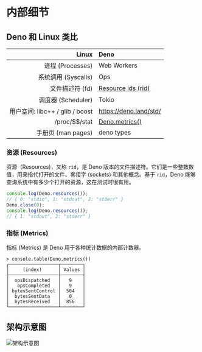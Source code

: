 # 内部细节

## Deno 和 Linux 类比

|                       **Linux** | **Deno**                              |
| ------------------------------: | :------------------------------------ |
|                进程 (Processes) | Web Workers                           |
|             系统调用 (Syscalls) | Ops                                   |
|                 文件描述符 (fd) | [Resource ids (rid)](#资源-resources) |
|              调度器 (Scheduler) | Tokio                                 |
| 用户空间: libc++ / glib / boost | https://deno.land/std/                |
|                 /proc/\$\$/stat | [Deno.metrics()](#指标-metrics)       |
|              手册页 (man pages) | deno types                            |

### 资源 (Resources)

资源（Resources)，又称 `rid`，是 Deno 版本的文件描述符。它们是一些整数数值，用来指代打开的文件、套接字 (sockets) 和其他概念。基于 `rid`，Deno 能够查询系统中有多少个打开的资源，这在测试时很有用。

```ts
console.log(Deno.resources());
// { 0: "stdin", 1: "stdout", 2: "stderr" }
Deno.close(0);
console.log(Deno.resources());
// { 1: "stdout", 2: "stderr" }
```

### 指标 (Metrics)

指标 (Metrics) 是 Deno 用于各种统计数据的内部计数器。

```shell
> console.table(Deno.metrics())
┌──────────────────┬────────┐
│     (index)      │ Values │
├──────────────────┼────────┤
│  opsDispatched   │   9    │
│   opsCompleted   │   9    │
│ bytesSentControl │  504   │
│  bytesSentData   │   0    │
│  bytesReceived   │  856   │
└──────────────────┴────────┘
```

## 架构示意图

![架构示意图](schematic_v0.2.png)
